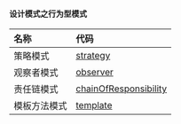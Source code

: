#### 设计模式之行为型模式
| 名称     | 代码                                                                                                                   |
|:-------|:---------------------------------------------------------------------------------------------------------------------|
| 策略模式   | [strategy](https://github.com/pyihe/gobase/tree/master/design-pattern/action/strategy)                               |
| 观察者模式  | [observer](https://github.com/pyihe/gobase/tree/master/design-pattern/creation/observer)                             |
| 责任链模式  | [chainOfResponsibility](https://github.com/pyihe/gobase/tree/master/design-pattern/creation/chain_of_responsibility) |
| 模板方法模式 | [template](https://github.com/pyihe/gobase/tree/master/design-pattern/creation/template_method)                      |
